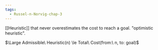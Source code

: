 ```yaml
---
tags:
  - Russel-n-Norvig-chap-3
---
```

[[Heuristic]] that never overestimates the cost to reach a goal. "optimistic heuristic".

$\Large Admissible\ Heuristic(n) \le Total\ Cost(from:\ n, to: goal)$
